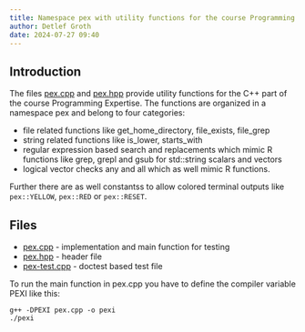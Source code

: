 ```yaml
---
title: Namespace pex with utility functions for the course Programming Expertise
author: Detlef Groth
date: 2024-07-27 09:40
---
```


## Introduction

The files [pex.cpp](pex.cpp) and [pex.hpp](pex.hpp)  provide utility functions
for the C++  part of the  course  Programming  Expertise.  The  functions  are
organized in a namespace pex and belong to four categories:

- file related functions like get_home_directory, file_exists, file_grep
- string related functions like is_lower, starts_with
- regular  expression  based search and  replacements  which mimic R functions
  like grep, grepl and gsub for std::string scalars and vectors
- logical vector checks any and all which as well mimic R functions.

Further there are as well  constantss to allow colored  terminal  outputs like
`pex::YELLOW`, `pex::RED` or `pex::RESET`.

## Files

- [pex.cpp](pex.cpp)    - implementation and main function for testing 
- [pex.hpp](pex.hpp)  - header file
- [pex-test.cpp](pex-test.cpp)  - doctest based test file

To run the main  function in pex.cpp you have to define the compiler  variable
PEXI like this:

```
g++ -DPEXI pex.cpp -o pexi
./pexi
```


